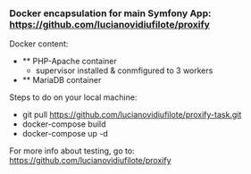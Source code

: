 ### Docker encapsulation for main Symfony App: https://github.com/lucianovidiufilote/proxify

Docker content:
- ** PHP-Apache container
  - supervisor installed & conmfigured to 3 workers
- ** MariaDB container


Steps to do on your local machine:
- git pull https://github.com/lucianovidiufilote/proxify-task.git
- docker-compose build
- docker-compose up -d


For more info about testing, go to: https://github.com/lucianovidiufilote/proxify 
